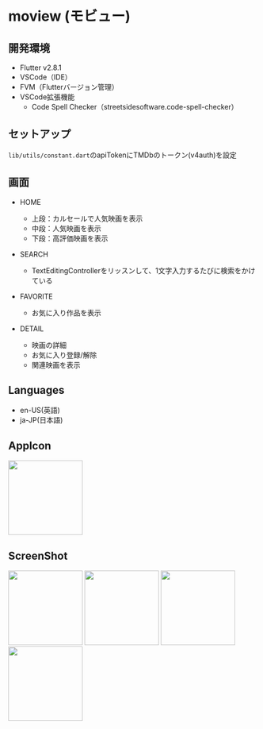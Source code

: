 # moview (モビュー)

## 開発環境

- Flutter v2.8.1
- VSCode（IDE）
- FVM（Flutterバージョン管理）
- VSCode拡張機能
  - Code Spell Checker（streetsidesoftware.code-spell-checker）

## セットアップ

```lib/utils/constant.dart```のapiTokenにTMDbのトークン(v4auth)を設定

## 画面

- HOME
  - 上段：カルセールで人気映画を表示
  - 中段：人気映画を表示
  - 下段：高評価映画を表示

- SEARCH
  - TextEditingControllerをリッスンして、1文字入力するたびに検索をかけている

- FAVORITE
  - お気に入り作品を表示

- DETAIL
  - 映画の詳細
  - お気に入り登録/解除
  - 関連映画を表示

## Languages

- en-US(英語)
- ja-JP(日本語)

## AppIcon

<img src="etc/images/icon.png" width="150" >

## ScreenShot

<img src="etc/images/home.png" width="150" > <img src="etc/images/search.png" width=150 > <img src="etc/images/favorite.png" width=150 > <img src="etc/images/detail.png" width=150 >
